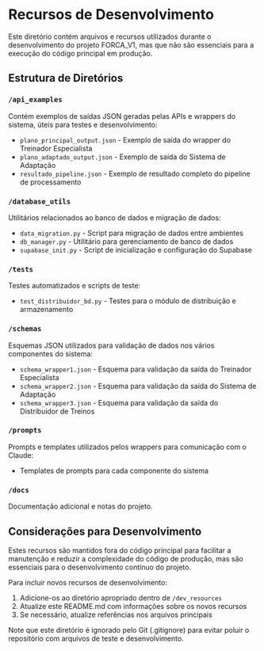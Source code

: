 # Recursos de Desenvolvimento

Este diretório contém arquivos e recursos utilizados durante o desenvolvimento do projeto FORCA_V1, mas que não são essenciais para a execução do código principal em produção.

## Estrutura de Diretórios

### `/api_examples`
Contém exemplos de saídas JSON geradas pelas APIs e wrappers do sistema, úteis para testes e desenvolvimento:
- `plano_principal_output.json` - Exemplo de saída do wrapper do Treinador Especialista
- `plano_adaptado_output.json` - Exemplo de saída do Sistema de Adaptação
- `resultado_pipeline.json` - Exemplo de resultado completo do pipeline de processamento

### `/database_utils`
Utilitários relacionados ao banco de dados e migração de dados:
- `data_migration.py` - Script para migração de dados entre ambientes
- `db_manager.py` - Utilitário para gerenciamento de banco de dados
- `supabase_init.py` - Script de inicialização e configuração do Supabase

### `/tests`
Testes automatizados e scripts de teste:
- `test_distribuidor_bd.py` - Testes para o módulo de distribuição e armazenamento

### `/schemas`
Esquemas JSON utilizados para validação de dados nos vários componentes do sistema:
- `schema_wrapper1.json` - Esquema para validação da saída do Treinador Especialista
- `schema_wrapper2.json` - Esquema para validação da saída do Sistema de Adaptação
- `schema_wrapper3.json` - Esquema para validação da saída do Distribuidor de Treinos

### `/prompts`
Prompts e templates utilizados pelos wrappers para comunicação com o Claude:
- Templates de prompts para cada componente do sistema

### `/docs`
Documentação adicional e notas do projeto.

## Considerações para Desenvolvimento

Estes recursos são mantidos fora do código principal para facilitar a manutenção e reduzir a complexidade do código de produção, mas são essenciais para o desenvolvimento contínuo do projeto.

Para incluir novos recursos de desenvolvimento:

1. Adicione-os ao diretório apropriado dentro de `/dev_resources`
2. Atualize este README.md com informações sobre os novos recursos
3. Se necessário, atualize referências nos arquivos principais

Note que este diretório é ignorado pelo Git (.gitignore) para evitar poluir o repositório com arquivos de teste e desenvolvimento.